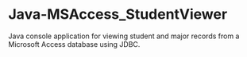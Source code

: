 # Java-MSAccess_StudentViewer
Java console application for viewing student and major records from a Microsoft Access database using JDBC.
